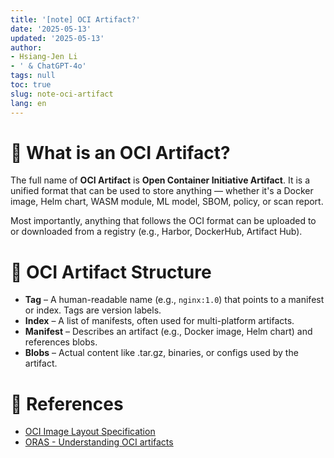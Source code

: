 ```yaml
---
title: '[note] OCI Artifact?'
date: '2025-05-13'
updated: '2025-05-13'
author:
- Hsiang-Jen Li
- ' & ChatGPT-4o'
tags: null
toc: true
slug: note-oci-artifact
lang: en
---
```


# 📌 What is an OCI Artifact?

The full name of **OCI Artifact** is **Open Container Initiative Artifact**. It is a unified format that can be used to store anything — whether it's a Docker image, Helm chart, WASM module, ML model, SBOM, policy, or scan report.

Most importantly, anything that follows the OCI format can be uploaded to or downloaded from a registry (e.g., Harbor, DockerHub, Artifact Hub).

<!-- more -->

# 🚀 OCI Artifact Structure

- **Tag** – A human-readable name (e.g., `nginx:1.0`) that points to a manifest or index. Tags are version labels.
- **Index** – A list of manifests, often used for multi-platform artifacts.
- **Manifest** – Describes an artifact (e.g., Docker image, Helm chart) and references blobs.
- **Blobs** – Actual content like .tar.gz, binaries, or configs used by the artifact.


# 🔗 References
- [OCI Image Layout Specification](https://github.com/opencontainers/image-spec/blob/v1.1.1/image-layout.md)
- [ORAS - Understanding OCI artifacts](https://oras.land/docs/concepts/artifact/)
